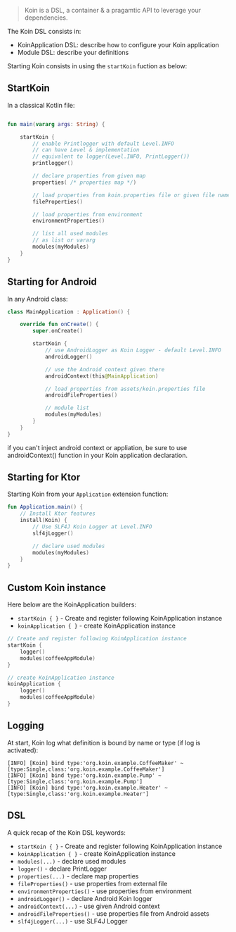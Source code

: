 
> Koin is a DSL, a container & a pragamtic API to leverage your dependencies. 

The Koin DSL consists in:

* KoinApplication DSL: describe how to configure your Koin application
* Module DSL: describe your definitions

Starting Koin consists in using the `startKoin` fuction as below:

## StartKoin

In a classical Kotlin file:

```kotlin

fun main(vararg args: String) {

    startKoin {
        // enable Printlogger with default Level.INFO
        // can have Level & implementation
        // equivalent to logger(Level.INFO, PrintLogger())
        printlogger() 

        // declare properties from given map
        properties( /* properties map */)

        // load properties from koin.properties file or given file name
        fileProperties()

        // load properties from environment
        environmentProperties()

        // list all used modules
        // as list or vararg
        modules(myModules) 
    }
}
```

## Starting for Android

In any Android class:

```kotlin
class MainApplication : Application() {

    override fun onCreate() {
        super.onCreate()

        startKoin {
            // use AndroidLogger as Koin Logger - default Level.INFO
            androidLogger()

            // use the Android context given there
            androidContext(this@MainApplication)

            // load properties from assets/koin.properties file
            androidFileProperties()

            // module list
            modules(myModules)
        }
    }
}
```

<div class="alert alert-primary" role="alert">
    if you can't inject android context or appliation, be sure to use androidContext() function in your Koin application declaration.
</div>

## Starting for Ktor

Starting Koin from your `Application` extension function:

```kotlin
fun Application.main() {
    // Install Ktor features
    install(Koin) {
        // Use SLF4J Koin Logger at Level.INFO
        slf4jLogger()

        // declare used modules
        modules(myModules)
    }
}
```

## Custom Koin instance 

Here below are the KoinApplication builders:

* `startKoin { }` - Create and register following KoinApplication instance
* `koinApplication { }` - create KoinApplication instance

```kotlin
// Create and register following KoinApplication instance
startKoin {
    logger()
    modules(coffeeAppModule)
}

// create KoinApplication instance
koinApplication {
    logger()
    modules(coffeeAppModule)
}
```

## Logging

At start, Koin log what definition is bound by name or type (if log is activated):

```
[INFO] [Koin] bind type:'org.koin.example.CoffeeMaker' ~ [type:Single,class:'org.koin.example.CoffeeMaker']
[INFO] [Koin] bind type:'org.koin.example.Pump' ~ [type:Single,class:'org.koin.example.Pump']
[INFO] [Koin] bind type:'org.koin.example.Heater' ~ [type:Single,class:'org.koin.example.Heater']
```

## DSL

A quick recap of the Koin DSL keywords:

* `startKoin { }` - Create and register following KoinApplication instance
* `koinApplication { }` - create KoinApplication instance
* `modules(...)` - declare used modules
* `logger()` - declare PrintLogger
* `properties(...)` - declare map properties
* `fileProperties()` - use properties from external file
* `environmentProperties()` - use properties from environment
* `androidLogger()` - declare Android Koin logger
* `androidContext(...)` - use given Android context
* `androidFileProperties()` - use properties file from Android assets
* `slf4jLogger(...)` - use SLF4J Logger
